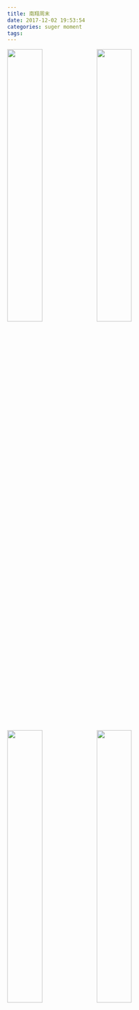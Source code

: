 ```yaml
---
title: 南翔周末
date: 2017-12-02 19:53:54
categories: suger moment
tags:
---
```

<img src="https://cloud-pics.oss-cn-shanghai.aliyuncs.com/img/blog/IMG_1900(20180611-221818).JPG?x-oss-process=style/blogstyle" width=40% />
<!--more-->
<img src="https://cloud-pics.oss-cn-shanghai.aliyuncs.com/img/blog/IMG_1882(20191006-054911).JPG?x-oss-process=style/blogstyle" width=40% />
<img src="https://cloud-pics.oss-cn-shanghai.aliyuncs.com/img/blog/IMG_1879.JPG?x-oss-process=style/blogstyle" width=40% />
<img src="https://cloud-pics.oss-cn-shanghai.aliyuncs.com/img/blog/IMG_1876.JPG?x-oss-process=style/blogstyle" width=40% />
